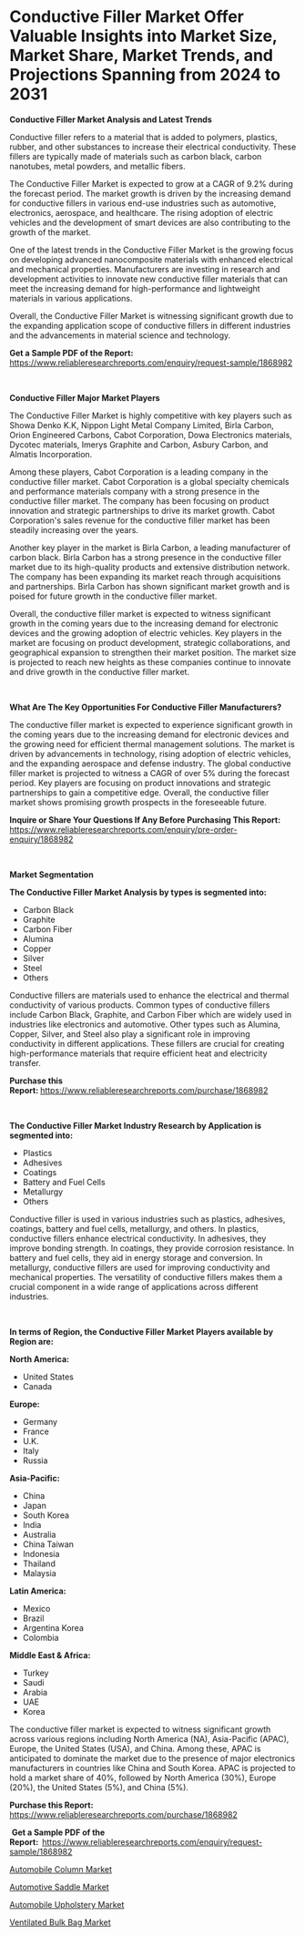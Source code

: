 <p><h1>Conductive Filler Market Offer Valuable Insights into Market Size, Market Share, Market Trends, and Projections Spanning from 2024 to 2031</h1></p><p><strong>Conductive Filler Market Analysis and Latest Trends</strong></p>
<p><p>Conductive filler refers to a material that is added to polymers, plastics, rubber, and other substances to increase their electrical conductivity. These fillers are typically made of materials such as carbon black, carbon nanotubes, metal powders, and metallic fibers.</p><p>The Conductive Filler Market is expected to grow at a CAGR of 9.2% during the forecast period. The market growth is driven by the increasing demand for conductive fillers in various end-use industries such as automotive, electronics, aerospace, and healthcare. The rising adoption of electric vehicles and the development of smart devices are also contributing to the growth of the market.</p><p>One of the latest trends in the Conductive Filler Market is the growing focus on developing advanced nanocomposite materials with enhanced electrical and mechanical properties. Manufacturers are investing in research and development activities to innovate new conductive filler materials that can meet the increasing demand for high-performance and lightweight materials in various applications.</p><p>Overall, the Conductive Filler Market is witnessing significant growth due to the expanding application scope of conductive fillers in different industries and the advancements in material science and technology.</p></p>
<p><strong>Get a Sample PDF of the Report:&nbsp;</strong> <a href="https://www.reliableresearchreports.com/enquiry/request-sample/1868982">https://www.reliableresearchreports.com/enquiry/request-sample/1868982</a></p>
<p>&nbsp;</p>
<p><strong>Conductive Filler Major Market Players</strong></p>
<p><p>The Conductive Filler Market is highly competitive with key players such as Showa Denko K.K, Nippon Light Metal Company Limited, Birla Carbon, Orion Engineered Carbons, Cabot Corporation, Dowa Electronics materials, Dycotec materials, Imerys Graphite and Carbon, Asbury Carbon, and Almatis Incorporation.</p><p>Among these players, Cabot Corporation is a leading company in the conductive filler market. Cabot Corporation is a global specialty chemicals and performance materials company with a strong presence in the conductive filler market. The company has been focusing on product innovation and strategic partnerships to drive its market growth. Cabot Corporation's sales revenue for the conductive filler market has been steadily increasing over the years.</p><p>Another key player in the market is Birla Carbon, a leading manufacturer of carbon black. Birla Carbon has a strong presence in the conductive filler market due to its high-quality products and extensive distribution network. The company has been expanding its market reach through acquisitions and partnerships. Birla Carbon has shown significant market growth and is poised for future growth in the conductive filler market.</p><p>Overall, the conductive filler market is expected to witness significant growth in the coming years due to the increasing demand for electronic devices and the growing adoption of electric vehicles. Key players in the market are focusing on product development, strategic collaborations, and geographical expansion to strengthen their market position. The market size is projected to reach new heights as these companies continue to innovate and drive growth in the conductive filler market.</p></p>
<p>&nbsp;</p>
<p><strong>What Are The Key Opportunities For Conductive Filler Manufacturers?</strong></p>
<p><p>The conductive filler market is expected to experience significant growth in the coming years due to the increasing demand for electronic devices and the growing need for efficient thermal management solutions. The market is driven by advancements in technology, rising adoption of electric vehicles, and the expanding aerospace and defense industry. The global conductive filler market is projected to witness a CAGR of over 5% during the forecast period. Key players are focusing on product innovations and strategic partnerships to gain a competitive edge. Overall, the conductive filler market shows promising growth prospects in the foreseeable future.</p></p>
<p><strong>Inquire or Share Your Questions If Any Before Purchasing This Report:</strong> <a href="https://www.reliableresearchreports.com/enquiry/pre-order-enquiry/1868982">https://www.reliableresearchreports.com/enquiry/pre-order-enquiry/1868982</a></p>
<p>&nbsp;</p>
<p><strong>Market Segmentation</strong></p>
<p><strong>The Conductive Filler Market Analysis by types is segmented into:</strong></p>
<p><ul><li>Carbon Black</li><li>Graphite</li><li>Carbon Fiber</li><li>Alumina</li><li>Copper</li><li>Silver</li><li>Steel</li><li>Others </li></ul></p>
<p><p>Conductive fillers are materials used to enhance the electrical and thermal conductivity of various products. Common types of conductive fillers include Carbon Black, Graphite, and Carbon Fiber which are widely used in industries like electronics and automotive. Other types such as Alumina, Copper, Silver, and Steel also play a significant role in improving conductivity in different applications. These fillers are crucial for creating high-performance materials that require efficient heat and electricity transfer.</p></p>
<p><strong>Purchase this Report:&nbsp;</strong><a href="https://www.reliableresearchreports.com/purchase/1868982">https://www.reliableresearchreports.com/purchase/1868982</a></p>
<p>&nbsp;</p>
<p><strong>The Conductive Filler Market Industry Research by Application is segmented into:</strong></p>
<p><ul><li>Plastics</li><li>Adhesives</li><li>Coatings</li><li>Battery and Fuel Cells</li><li>Metallurgy</li><li>Others </li></ul></p>
<p><p>Conductive filler is used in various industries such as plastics, adhesives, coatings, battery and fuel cells, metallurgy, and others. In plastics, conductive fillers enhance electrical conductivity. In adhesives, they improve bonding strength. In coatings, they provide corrosion resistance. In battery and fuel cells, they aid in energy storage and conversion. In metallurgy, conductive fillers are used for improving conductivity and mechanical properties. The versatility of conductive fillers makes them a crucial component in a wide range of applications across different industries.</p></p>
<p>&nbsp;</p>
<p><strong>In terms of Region, the Conductive Filler Market Players available by Region are:</strong></p>
<p>
    <p> <strong> North America: </strong>
        <ul>
            <li>United States</li>
            <li>Canada</li>
        </ul>
        </p> 
    <p> <strong> Europe: </strong>
        <ul>
            <li>Germany</li>
            <li>France</li>
            <li>U.K.</li>
            <li>Italy</li>
            <li>Russia</li>
        </ul>
        </p> 
    <p> <strong> Asia-Pacific: </strong>
        <ul>
            <li>China</li>
            <li>Japan</li>
            <li>South Korea</li>
            <li>India</li>
            <li>Australia</li>
            <li>China Taiwan</li>
            <li>Indonesia</li>
            <li>Thailand</li>
            <li>Malaysia</li>
        </ul>
        </p> 
    <p> <strong> Latin America: </strong>
        <ul>
            <li>Mexico</li>
            <li>Brazil</li>
            <li>Argentina Korea</li>
            <li>Colombia</li>
        </ul>
        </p> 
    <p> <strong> Middle East & Africa: </strong>
        <ul>
            <li>Turkey</li>
            <li>Saudi</li>
            <li>Arabia</li>
            <li>UAE</li>
            <li>Korea</li>
        </ul>
    </p>
    </p>
<p><p>The conductive filler market is expected to witness significant growth across various regions including North America (NA), Asia-Pacific (APAC), Europe, the United States (USA), and China. Among these, APAC is anticipated to dominate the market due to the presence of major electronics manufacturers in countries like China and South Korea. APAC is projected to hold a market share of 40%, followed by North America (30%), Europe (20%), the United States (5%), and China (5%).</p></p>
<p><strong>Purchase this Report: </strong><a href="https://www.reliableresearchreports.com/purchase/1868982">https://www.reliableresearchreports.com/purchase/1868982</a></p>
<p>&nbsp;<strong>Get a Sample PDF of the Report:&nbsp;&nbsp;</strong><a href="https://www.reliableresearchreports.com/enquiry/request-sample/1868982">https://www.reliableresearchreports.com/enquiry/request-sample/1868982</a></p>
<p><strong></strong></p>
<p><p><a href="https://view.publitas.com/reportprime-1/automobile-column-market-a-comprehensive-report-of-its-market-share-growth-trends-2023-2030/">Automobile Column Market</a></p><p><a href="https://view.publitas.com/reportprime-1/automotive-saddle-market-size-growth-and-forecast-from-2023-2030/">Automotive Saddle Market</a></p><p><a href="https://view.publitas.com/reportprime-1/automobile-upholstery-market-research-report-unlocks-analysis-on-the-market-financial-status-market-size-and-market-revenue-upto-2030/">Automobile Upholstery Market</a></p><p><a href="https://simplistic-meeting-7ee.notion.site/Ventilated-Bulk-Bag-Market-Growth-Market-Trends-COVID-19-Impact-and-Forecasts-for-period-from-202-53f9c291f9384309a6e3cfb9204b8553">Ventilated Bulk Bag Market</a></p></p>